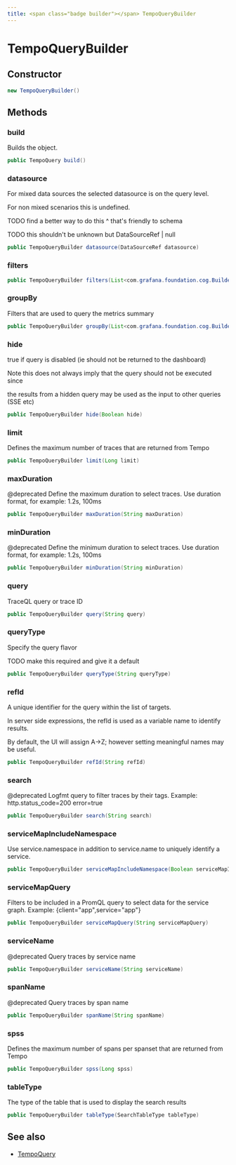 ```yaml
---
title: <span class="badge builder"></span> TempoQueryBuilder
---
```

# <span class="badge builder"></span> TempoQueryBuilder

## Constructor

```java
new TempoQueryBuilder()
```
## Methods

### <span class="badge object-method"></span> build

Builds the object.

```java
public TempoQuery build()
```

### <span class="badge object-method"></span> datasource

For mixed data sources the selected datasource is on the query level.

For non mixed scenarios this is undefined.

TODO find a better way to do this ^ that's friendly to schema

TODO this shouldn't be unknown but DataSourceRef | null

```java
public TempoQueryBuilder datasource(DataSourceRef datasource)
```

### <span class="badge object-method"></span> filters

```java
public TempoQueryBuilder filters(List<com.grafana.foundation.cog.Builder<TraceqlFilter>> filters)
```

### <span class="badge object-method"></span> groupBy

Filters that are used to query the metrics summary

```java
public TempoQueryBuilder groupBy(List<com.grafana.foundation.cog.Builder<TraceqlFilter>> groupBy)
```

### <span class="badge object-method"></span> hide

true if query is disabled (ie should not be returned to the dashboard)

Note this does not always imply that the query should not be executed since

the results from a hidden query may be used as the input to other queries (SSE etc)

```java
public TempoQueryBuilder hide(Boolean hide)
```

### <span class="badge object-method"></span> limit

Defines the maximum number of traces that are returned from Tempo

```java
public TempoQueryBuilder limit(Long limit)
```

### <span class="badge object-method"></span> maxDuration

@deprecated Define the maximum duration to select traces. Use duration format, for example: 1.2s, 100ms

```java
public TempoQueryBuilder maxDuration(String maxDuration)
```

### <span class="badge object-method"></span> minDuration

@deprecated Define the minimum duration to select traces. Use duration format, for example: 1.2s, 100ms

```java
public TempoQueryBuilder minDuration(String minDuration)
```

### <span class="badge object-method"></span> query

TraceQL query or trace ID

```java
public TempoQueryBuilder query(String query)
```

### <span class="badge object-method"></span> queryType

Specify the query flavor

TODO make this required and give it a default

```java
public TempoQueryBuilder queryType(String queryType)
```

### <span class="badge object-method"></span> refId

A unique identifier for the query within the list of targets.

In server side expressions, the refId is used as a variable name to identify results.

By default, the UI will assign A->Z; however setting meaningful names may be useful.

```java
public TempoQueryBuilder refId(String refId)
```

### <span class="badge object-method"></span> search

@deprecated Logfmt query to filter traces by their tags. Example: http.status_code=200 error=true

```java
public TempoQueryBuilder search(String search)
```

### <span class="badge object-method"></span> serviceMapIncludeNamespace

Use service.namespace in addition to service.name to uniquely identify a service.

```java
public TempoQueryBuilder serviceMapIncludeNamespace(Boolean serviceMapIncludeNamespace)
```

### <span class="badge object-method"></span> serviceMapQuery

Filters to be included in a PromQL query to select data for the service graph. Example: {client="app",service="app"}

```java
public TempoQueryBuilder serviceMapQuery(String serviceMapQuery)
```

### <span class="badge object-method"></span> serviceName

@deprecated Query traces by service name

```java
public TempoQueryBuilder serviceName(String serviceName)
```

### <span class="badge object-method"></span> spanName

@deprecated Query traces by span name

```java
public TempoQueryBuilder spanName(String spanName)
```

### <span class="badge object-method"></span> spss

Defines the maximum number of spans per spanset that are returned from Tempo

```java
public TempoQueryBuilder spss(Long spss)
```

### <span class="badge object-method"></span> tableType

The type of the table that is used to display the search results

```java
public TempoQueryBuilder tableType(SearchTableType tableType)
```

## See also

 * <span class="badge object-type-class"></span> [TempoQuery](./object-TempoQuery.md)
